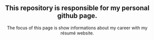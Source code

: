 <!--# marcelsantana.github.io-->
<h2 align="center">This repository is responsible for my personal github page.</h2>
<p align="center">The focus of this page is show informations about my career with my résumé website.</p>